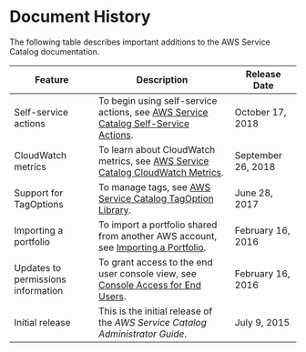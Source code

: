 # Document History<a name="history"></a>

The following table describes important additions to the AWS Service Catalog documentation\.


| Feature | Description | Release Date | 
| --- | --- | --- | 
| Self\-service actions | To begin using self\-service actions, see [AWS Service Catalog Self\-Service Actions](using-service-actions.md)\. | October 17, 2018 | 
| CloudWatch metrics | To learn about CloudWatch metrics, see [AWS Service Catalog CloudWatch Metrics](cloudwatch-metrics.md)\. | September 26, 2018 | 
| Support for TagOptions | To manage tags, see [AWS Service Catalog TagOption Library](tagoptions.md)\. | June 28, 2017 | 
| Importing a portfolio | To import a portfolio shared from another AWS account, see [Importing a Portfolio](catalogs_portfolios_sharing.md#catalogs_portfolios_sharing_importing)\. | February 16, 2016 | 
| Updates to permissions information | To grant access to the end user console view, see [Console Access for End Users](controlling_access.md#permissions-end-users-console)\. | February 16, 2016 | 
|  Initial release  |  This is the initial release of the *AWS Service Catalog Administrator Guide*\.  |  July 9, 2015  | 